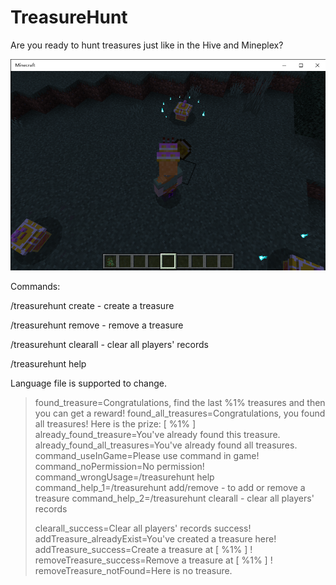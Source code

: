 # TreasureHunt

Are you ready to hunt treasures just like in the Hive and Mineplex?

![](pic/Minecraft%202022_7_8%202_48_17.png)

Commands:

/treasurehunt create - create a treasure

/treasurehunt remove - remove a treasure

/treasurehunt clearall  -  clear all players' records

/treasurehunt help

Language file is supported to change.

> found_treasure=Congratulations, find the last %1% treasures and then you can get a reward!
> found_all_treasures=Congratulations, you found all treasures! Here is the prize: [ %1% ]
> already_found_treasure=You've already found this treasure.
> already_found_all_treasures=You've already found all treasures.
> command_useInGame=Please use command in game!
> command_noPermission=No permission!
> command_wrongUsage=/treasurehunt help
> command_help_1=/treasurehunt add/remove - to add or remove a treasure
> command_help_2=/treasurehunt clearall - clear all players' records
> 
> clearall_success=Clear all players' records success!
> addTreasure_alreadyExist=You've created a treasure here!
> addTreasure_success=Create a treasure at [ %1% ] !
> removeTreasure_success=Remove a treasure at [ %1% ] !
> removeTreasure_notFound=Here is no treasure.
